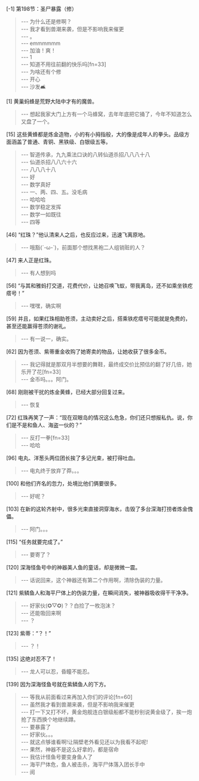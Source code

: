 
[-1] 第198节：圣尸暴露（修）
>--- 为什么还是修啊？<br>
>--- 我才看到兽潮来袭，但是不影响我来催更<br>
>--- 。<br>
>--- emmmmmm<br>
>--- 加油！爽！<br>
>--- 1<br>
>--- 知道不用往前翻的快乐吗[fn=33]<br>
>--- 为啥还有个修<br>
>--- 开心<br>
>--- 沙发🛋️<br>

[1] 黄巢蚂蜂是荒野大陆中才有的魔兽。
>--- 想起我家大门上方有一个马蜂窝，去年年底把它捅了，今年不知道怎么又盘了一个。<br>

[15] 这些黄蜂都是炼金造物，小的有小拇指般，大的像是成年人的拳头。品级方面涵盖了普通、青铜、黑铁级、白银级五等。
>--- 智道传承，九九乘法口诀的八转仙道杀招八八八十八<br>
>--- 仙道杀招八八六十六<br>
>--- 八八八十八<br>
>--- 好<br>
>--- 数学真好<br>
>--- 一、两、四、五。没毛病<br>
>--- 哈哈哈<br>
>--- 数学稳定发挥<br>
>--- 数学一如既往<br>
>--- 四等<br>

[46] “红珠？”他认清来人之后，也反应过来，迅速飞离原地。
>--- 哦豁(´-ω-`)，前面那个想找黑袍二人组销赃的人？<br>

[47] 来人正是红珠。
>--- 有人想到吗<br>

[56] “与其和雅蚂打交道，花费代价，让她召唤飞蚁，带我离岛，还不如乘坐铁疙瘩号！”
>--- 嘿嘿，确实啊<br>

[59] 并且，如果红珠相助苍须，主动卖好之后，搭乘铁疙瘩号可能就是免费的，甚至还能赢得苍须的谢礼。
>--- 有一说一，确实。<br>

[62] 因为苍须、紫蒂重金收购了她寄卖的物品，让她收获了很多金币。
>--- 我记得就是那双月半想要的舞鞋，最终成交价比预估的翻了好几倍，她乐开了花[fn=33]<br>
>--- 金币吗。。。阿门。<br>

[68] 刚刚被干扰的炼金黄蜂，已经大部分回复过来。
>--- 恢复<br>

[72] 红珠再笑了一声：“现在双眼岛的情况这么危急，你们还只想报私仇。说，你们是不是和鱼人、海盗一伙的？”
>--- 反打一拳[fn=33]<br>
>--- 哈哈<br>

[96] 电丸、洋葱头两位团长挨了多记光束，被打得吐血。
>--- 电丸终于放弃了莽。。。<br>

[100] 和他们齐名的忽力，处境比他们俩要很多。
>--- 好呢？<br>

[103] 在新的这轮齐射中，很多光束直接洞穿海水，击毁了多台深海打捞者炼金傀儡。
>--- 阿门。。。<br>

[115] “任务就要完成了。”
>--- 要寄了？<br>

[120] 深海怪鱼号中的神器美人鱼的童话，却是微微一震。
>--- 话说回来，这个神器还有第二个作用啊，清除伪装的力量。<br>

[121] 紫鳞鱼人和海平尸体上的伪装力量，在瞬间消失，被神器吸收得干干净净。
>--- 好家伙(✪▽✪)？？白捡了一枚泡沫？<br>
>--- 还能吸回来啊<br>
>--- ？<br>

[123] 紫蒂：“？！”
>--- ？！<br>

[135] 这绝对忍不了！
>--- 龙人可以忍，昏瞳不能忍。<br>

[139] 因为深海怪鱼号就在紫鳞鱼人的下方。
>--- 等我从前面看过来再加入你们的评论[fn=60]<br>
>--- 虽然我才看到兽潮来袭，但是不影响我来催更<br>
>--- 打一下又打不坏，黄金炮舰连白银级船都不能秒别说黄金级了，挨一炮抢了东西换个地继续蹲。<br>
>--- 要暴露了<br>
>--- 好家伙。。。<br>
>--- 就这点够谁看啊!让隔壁老外看见还以为我看不起呢!<br>
>--- 果然，神器不是这么好拿的，都是宿命<br>
>--- 我估计怪鱼号要变身鱼人了<br>
>--- 海平尸体危，鱼人被击杀，海平尸体落入团长手中<br>
>--- 阅<br>

